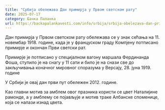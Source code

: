 ```yaml
---
title: "Србија обележава Дан примирја у Првом светском рату"
date: 2025-07-17
category: Бачка Паланка
url: https://backapalankavesti.com/info/srbija/srbija-obelezava-dan-primirja-u-prvom-svetskom-ratu/
---
```


Дан примирја у Првом светском рату обележава се у знак сећања на 11. новембар 1918. године, када је у француском граду Компјену потписано примирје и окончан Први светски рат.

Примирје је потписано у специјалном вагону маршала Фердинанда Фоша, ступило је на снагу у 11 сати и било је на снази све до закључивања коначног мировног споразума у Версају, 28. јуна 1919. године

У Србији је овај дан први пут обележен 2012. године.

Као главни мотив за амблем овог празника користи се цвет Наталијине рамонде, а у амблему се појављује и мотив траке Албанске споменице, која се налази изнад цвета.
